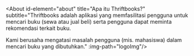 <script setup>
import About from "./.vitepress/components/About.vue"
import Feature from "./.vitepress/components/Feature.vue"
import Title from "./.vitepress/components/Title.vue"
import Timeline from "./.vitepress/components/Timeline.vue"
import Member from "./.vitepress/components/Member.vue"

import Needfinding from './contents/modal/needfinding.html?raw'
import Pov from './contents/modal/pov.html?raw'
import ConceptVideo from './contents/modal/concept-video.html?raw'
import LowFi from './contents/modal/low-fi.html?raw'
import MedFi from './contents/modal/med-fi.html?raw'
import Heuristic from './contents/modal/heuristic.html?raw'
import ComingSoon from './contents/modal/coming-soon.html?raw'

import yogaImg from './assets/yoga.png'
import hilalImg from './assets/hilal.png'
import andriImg from './assets/andrian.png'
import logoImg from './assets/logo.png'
const members=[
    {
        name:"Yoga Cahya Romadhon",
        subtitle:"05211940000001",
        imgPath:yogaImg,
    },
    {
        name:"M. Dwiki Andrian",
        subtitle:"05211940000012",
        imgPath:andriImg,
    },
    {
        name:"Ahmad Hilal M.",
        subtitle:"05211940000041",
        imgPath:hilalImg,
    },
]

const timelineDatas=[
    {
        title:"Needfinding",
        imgPath:logoImg,
        modalBody:Needfinding
    },{
        title:"Point of View & Experience Prototypes",
        imgPath:logoImg,
        modalBody:Pov
    },{
        title:"Video Konsep",
        imgPath:logoImg,
        modalBody:ConceptVideo
    },{
        title:"Low-fidelity Prototype & Test",
        imgPath:logoImg,
        modalBody:LowFi
    },{
        title:"Medium-fidelity Prototype",
        imgPath:logoImg,
        modalBody:MedFi
    },{
        title:"Group Heuristic Evaluation",
        imgPath:logoImg,
        modalBody:Heuristic
    },{
        title:"Hi-fidelity Prototype",
        imgPath:logoImg,
        modalBody:ComingSoon
    },{
        title:"Poster & Pitch Slide",
        imgPath:logoImg,
        modalBody:ComingSoon
    }
]
</script>

<About id-element="about" title="Apa itu Thriftbooks?"
subtitle="Thriftbooks adalah aplikasi yang memfasilitasi pengguna untuk mencari buku (sewa atau jual beli) serta pengguna dapat meminta rekomendasi terkait buku.

Kami berusaha mengatasi masalah pengguna (mis. mahasiswa) dalam mencari buku yang dibutuhkan."
:img-path="logoImg"/>


<Title id-element="features" title="Fitur" subtitle="Apa saja yang bisa dilakukan di Thriftbooks?" customClass="pt-16"/>
<Feature/>

<Title id-element="process" title="Proses" subtitle="Simak perjalanan kami dari menggali kebutuhan hingga menjadi
      produk jadi" customClass="pt-16"/>
<Timeline :timelineDatas="timelineDatas"/>

<Title id-element="members" title="Anggota" subtitle="Berikut adalah anggota yang berpartisipasi dalam pengembangan Thriftbooks" customClass="pt-16"/>
<Member :datas="members"/>
